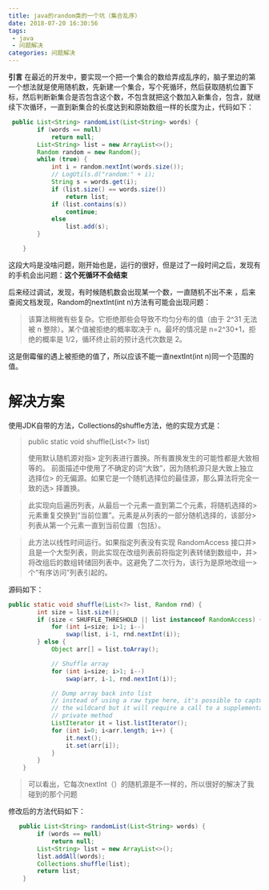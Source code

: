 ```yaml
---
title: java的random类的一个坑（集合乱序）
date: 2018-07-20 16:30:56
tags:
 - java
 - 问题解决
categories: 问题解决
---
```

**引言**
在最近的开发中，要实现一个把一个集合的数给弄成乱序的，脑子里边的第一个想法就是使用随机数，先新建一个集合，写个死循环，然后获取随机位置下标，然后判断新集合是否包含这个数，不包含就把这个数加入新集合，包含，就继续下次循环，一直到新集合的长度达到和原始数组一样的长度为止，代码如下：

```java
 public List<String> randomList(List<String> words) {
        if (words == null)
            return null;
        List<String> list = new ArrayList<>();
        Random random = new Random();
        while (true) {
            int i = random.nextInt(words.size());
            // LogUtils.d("random:" + i);
            String s = words.get(i);
            if (list.size() == words.size())
                return list;
            if (list.contains(s))
                continue;
            else
                list.add(s);
        }

    }
```

这段大吗是没啥问题，刚开始也是，运行的很好，但是过了一段时间之后，发现有的手机会出问题：**这个死循环不会结束**

后来经过调试，发现，有时候随机数会出现某一个数，一直随机不出不来
，后来查阅文档发现，Random的nextInt(int n)方法有可能会出现问题：
> 该算法稍微有些复杂。它拒绝那些会导致不均匀分布的值（由于 2^31 无法被 n 整除）。某个值被拒绝的概率取决于 n。最坏的情况是 n=2^30+1，拒绝的概率是 1/2，循环终止前的预计迭代次数是 2。

这是倒霉催的遇上被拒绝的值了，所以应该不能一直nextInt(int n)同一个范围的值。

# 解决方案 #

使用JDK自带的方法，Collections的shuffle方法，他的实现方式是：
> public static void shuffle(List<?> list)
> 
> 使用默认随机源对指> 定列表进行置换。所有置换发生的可能性都是大致相等的。
> 前面描述中使用了不确定的词“大致”，因为随机源只是大致上独立选择位> 的无偏源。如果它是一个随机选择位的最佳源，那么算法将完全一致的选> 择置换。

> 此实现向后遍历列表，从最后一个元素一直到第二个元素，将随机选择的> 元素重复交换到“当前位置”。元素是从列表的一部分随机选择的，该部分> 列表从第一个元素一直到当前位置（包括）。

> 此方法以线性时间运行。如果指定列表没有实现 RandomAccess 接口并> 且是一个大型列表，则此实现在改组列表前将指定列表转储到数组中，并> 将改组后的数组转储回列表中。这避免了二次行为，该行为是原地改组一> 个“有序访问”列表引起的。 

源码如下：
```java
public static void shuffle(List<?> list, Random rnd) {
        int size = list.size();
        if (size < SHUFFLE_THRESHOLD || list instanceof RandomAccess) {
            for (int i=size; i>1; i--)
                swap(list, i-1, rnd.nextInt(i));
        } else {
            Object arr[] = list.toArray();

            // Shuffle array
            for (int i=size; i>1; i--)
                swap(arr, i-1, rnd.nextInt(i));

            // Dump array back into list
            // instead of using a raw type here, it's possible to capture
            // the wildcard but it will require a call to a supplementary
            // private method
            ListIterator it = list.listIterator();
            for (int i=0; i<arr.length; i++) {
                it.next();
                it.set(arr[i]);
            }
        }
    }
```

> 可以看出，它每次nextInt（）的随机源是不一样的，所以很好的解决了我碰到的那个问题

修改后的方法代码如下：
```java
   public List<String> randomList(List<String> words) {
        if (words == null)
            return null;
        List<String> list = new ArrayList<>();
        list.addAll(words);
        Collections.shuffle(list);
        return list;
    }
```
